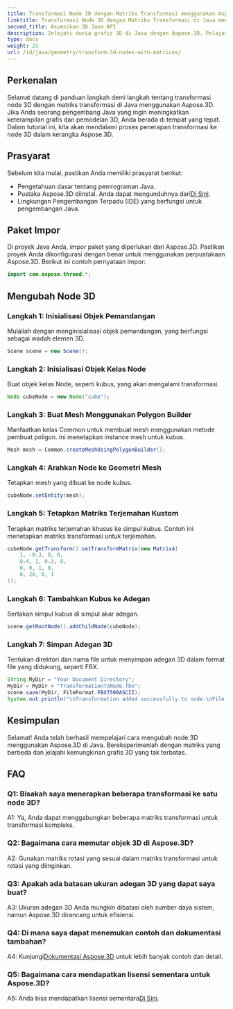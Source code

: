 ```yaml
---
title: Transformasi Node 3D dengan Matriks Transformasi menggunakan Aspose.3D
linktitle: Transformasi Node 3D dengan Matriks Transformasi di Java menggunakan Aspose.3D
second_title: Asumsikan.3D Java API
description: Jelajahi dunia grafis 3D di Java dengan Aspose.3D. Pelajari cara mengubah node dengan mudah menggunakan matriks transformasi.
type: docs
weight: 21
url: /id/java/geometry/transform-3d-nodes-with-matrices/
---
```

## Perkenalan

Selamat datang di panduan langkah demi langkah tentang transformasi node 3D dengan matriks transformasi di Java menggunakan Aspose.3D. Jika Anda seorang pengembang Java yang ingin meningkatkan keterampilan grafis dan pemodelan 3D, Anda berada di tempat yang tepat. Dalam tutorial ini, kita akan mendalami proses penerapan transformasi ke node 3D dalam kerangka Aspose.3D.

## Prasyarat

Sebelum kita mulai, pastikan Anda memiliki prasyarat berikut:

- Pengetahuan dasar tentang pemrograman Java.
-  Pustaka Aspose.3D diinstal. Anda dapat mengunduhnya dari[Di Sini](https://releases.aspose.com/3d/java/).
- Lingkungan Pengembangan Terpadu (IDE) yang berfungsi untuk pengembangan Java.

## Paket Impor

Di proyek Java Anda, impor paket yang diperlukan dari Aspose.3D. Pastikan proyek Anda dikonfigurasi dengan benar untuk menggunakan perpustakaan Aspose.3D. Berikut ini contoh pernyataan impor:

```java
import com.aspose.threed.*;

```

## Mengubah Node 3D

### Langkah 1: Inisialisasi Objek Pemandangan

Mulailah dengan menginisialisasi objek pemandangan, yang berfungsi sebagai wadah elemen 3D.

```java
Scene scene = new Scene();
```

### Langkah 2: Inisialisasi Objek Kelas Node

Buat objek kelas Node, seperti kubus, yang akan mengalami transformasi.

```java
Node cubeNode = new Node("cube");
```

### Langkah 3: Buat Mesh Menggunakan Polygon Builder

Manfaatkan kelas Common untuk membuat mesh menggunakan metode pembuat poligon. Ini menetapkan instance mesh untuk kubus.

```java
Mesh mesh = Common.createMeshUsingPolygonBuilder();
```

### Langkah 4: Arahkan Node ke Geometri Mesh

Tetapkan mesh yang dibuat ke node kubus.

```java
cubeNode.setEntity(mesh);
```

### Langkah 5: Tetapkan Matriks Terjemahan Kustom

Terapkan matriks terjemahan khusus ke simpul kubus. Contoh ini menetapkan matriks transformasi untuk terjemahan.

```java
cubeNode.getTransform().setTransformMatrix(new Matrix4(
    1, -0.3, 0, 0,
    0.4, 1, 0.3, 0,
    0, 0, 1, 0,
    0, 20, 0, 1
));
```

### Langkah 6: Tambahkan Kubus ke Adegan

Sertakan simpul kubus di simpul akar adegan.

```java
scene.getRootNode().addChildNode(cubeNode);
```

### Langkah 7: Simpan Adegan 3D

Tentukan direktori dan nama file untuk menyimpan adegan 3D dalam format file yang didukung, seperti FBX.

```java
String MyDir = "Your Document Directory";
MyDir = MyDir + "TransformationToNode.fbx";
scene.save(MyDir, FileFormat.FBX7500ASCII);
System.out.println("\nTransformation added successfully to node.\nFile saved at " + MyDir);
```

## Kesimpulan

Selamat! Anda telah berhasil mempelajari cara mengubah node 3D menggunakan Aspose.3D di Java. Bereksperimenlah dengan matriks yang berbeda dan jelajahi kemungkinan grafis 3D yang tak terbatas.

## FAQ

### Q1: Bisakah saya menerapkan beberapa transformasi ke satu node 3D?

A1: Ya, Anda dapat menggabungkan beberapa matriks transformasi untuk transformasi kompleks.

### Q2: Bagaimana cara memutar objek 3D di Aspose.3D?

A2: Gunakan matriks rotasi yang sesuai dalam matriks transformasi untuk rotasi yang diinginkan.

### Q3: Apakah ada batasan ukuran adegan 3D yang dapat saya buat?

A3: Ukuran adegan 3D Anda mungkin dibatasi oleh sumber daya sistem, namun Aspose.3D dirancang untuk efisiensi.

### Q4: Di mana saya dapat menemukan contoh dan dokumentasi tambahan?

 A4: Kunjungi[Dokumentasi Aspose.3D](https://reference.aspose.com/3d/java/) untuk lebih banyak contoh dan detail.

### Q5: Bagaimana cara mendapatkan lisensi sementara untuk Aspose.3D?

 A5: Anda bisa mendapatkan lisensi sementara[Di Sini](https://purchase.aspose.com/temporary-license/).